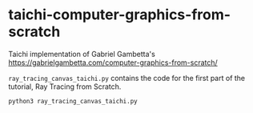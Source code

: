 # taichi-computer-graphics-from-scratch

Taichi implementation of Gabriel Gambetta's https://gabrielgambetta.com/computer-graphics-from-scratch/


`ray_tracing_canvas_taichi.py` contains the code for the first part of the tutorial, Ray Tracing from Scratch.

``` 
python3 ray_tracing_canvas_taichi.py
```
